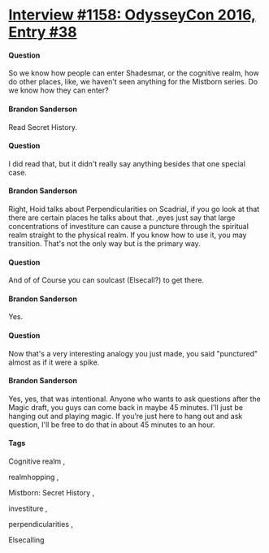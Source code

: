 # [Interview #1158: OdysseyCon 2016, Entry #38](https://www.theoryland.com/intvmain.php?i=1158#38)

#### Question

So we know how people can enter Shadesmar, or the cognitive realm, how do other places, like, we haven't seen anything for the Mistborn series. Do we know how they can enter?

#### Brandon Sanderson

Read Secret History.

#### Question

I did read that, but it didn't really say anything besides that one special case.

#### Brandon Sanderson

Right, Hoid talks about Perpendicularities on Scadrial, if you go look at that there are certain places he talks about that. ,eyes just say that large concentrations of investiture can cause a puncture through the spiritual realm straight to the physical realm. If you know how to use it, you may transition. That's not the only way but is the primary way.

#### Question

And of of Course you can soulcast (Elsecall?) to get there.

#### Brandon Sanderson

Yes.

#### Question

Now that's a very interesting analogy you just made, you said "punctured" almost as if it were a spike.

#### Brandon Sanderson

Yes, yes, that was intentional. Anyone who wants to ask questions after the Magic draft, you guys can come back in maybe 45 minutes. I'll just be hanging out and playing magic. If you’re just here to hang out and ask question, I'll be free to do that in about 45 minutes to an hour.

#### Tags

Cognitive realm
,

realmhopping
,

Mistborn: Secret History
,

investiture
,

perpendicularities
,

Elsecalling

